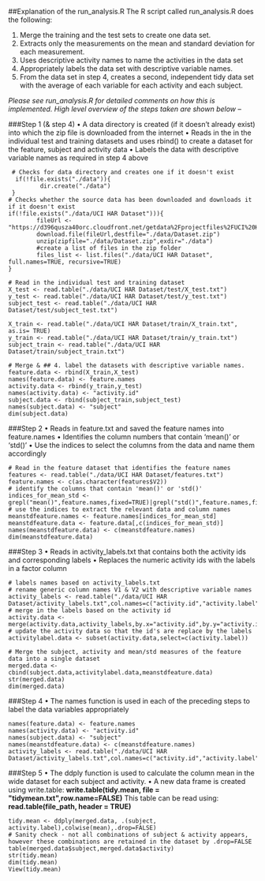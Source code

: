 ##Explanation of the run_analysis.R
The R script called run_analysis.R does the following: 
 1.  Merge the training and the test sets to create one data set.
 2.  Extracts only the measurements on the mean and standard deviation for each measurement. 
 3.  Uses descriptive activity names to name the activities in the data set
 4. Appropriately labels the data set with descriptive variable names. 
 5. From the data set in step 4, creates a second, independent tidy data set with the average of each variable for each activity and each subject.

*Please see run_analysis.R for detailed comments on how this is implemented. High level overview of the steps taken are shown below –* 

###Step 1 (& step 4)
•	A data directory is created (if it doesn’t already exist) into which the zip file is downloaded from the internet
•	Reads in the in the individual test and training datasets and uses rbind() to create a dataset for the feature, subject and activity data
•	Labels the data with descriptive variable names as required in step 4 above

```
 # Checks for data directory and creates one if it doesn't exist
  if(!file.exists("./data")){   
         dir.create("./data")   
 }                                         
# Checks whether the source data has been downloaded and downloads it if it doesn't exist
if(!file.exists("./data/UCI HAR Dataset"))){
        fileUrl <- "https://d396qusza40orc.cloudfront.net/getdata%2Fprojectfiles%2FUCI%20HAR%20Dataset.zip"
        download.file(fileUrl,destfile="./data/Dataset.zip")
        unzip(zipfile="./data/Dataset.zip",exdir="./data")
        #create a list of files in the zip folder
        files_list <- list.files("./data/UCI HAR Dataset", full.names=TRUE, recursive=TRUE)   
}

# Read in the individual test and training dataset
X_test <- read.table("./data/UCI HAR Dataset/test/X_test.txt")
y_test <- read.table("./data/UCI HAR Dataset/test/y_test.txt")
subject_test <- read.table("./data/UCI HAR Dataset/test/subject_test.txt")

X_train <- read.table("./data/UCI HAR Dataset/train/X_train.txt", as.is= TRUE)
y_train <- read.table("./data/UCI HAR Dataset/train/y_train.txt")
subject_train <- read.table("./data/UCI HAR Dataset/train/subject_train.txt")

# Merge & ## 4. label the datasets with descriptive variable names.
feature.data <- rbind(X_train,X_test)
names(feature.data) <- feature.names
activity.data <- rbind(y_train,y_test)
names(activity.data) <- "activity.id"
subject.data <- rbind(subject_train,subject_test)
names(subject.data) <- "subject"
dim(subject.data)
```

###Step 2
•	Reads in feature.txt and saved the feature names into feature.names
•	Identifies the column numbers that contain ‘mean()’ or ‘std()’ 
•	Use the indices to select the columns from the data and name them accordingly

```
# Read in the feature dataset that identifies the feature names
features <- read.table("./data/UCI HAR Dataset/features.txt")
feature.names <- c(as.character(features$V2))
# identify the columns that contain 'mean()' or 'std()'
indices_for_mean_std <- grepl("mean()",feature.names,fixed=TRUE)|grepl("std()",feature.names,fixed=TRUE)
# use the indices to extract the relevant data and column names
meanstdfeature.names <- feature.names[indices_for_mean_std]
meanstdfeature.data <- feature.data[,c(indices_for_mean_std)]
names(meanstdfeature.data) <- c(meanstdfeature.names)
dim(meanstdfeature.data) 
```

###Step 3
•	Reads in activity_labels.txt that contains both the activity ids and corresponding labels
•	Replaces the numeric activity ids with the labels in a factor column

```
# labels names based on activity_labels.txt
# rename generic column names V1 & V2 with descriptive variable names
activity_labels <- read.table("./data/UCI HAR Dataset/activity_labels.txt",col.names=c("activity.id","activity.label"))
# merge in the labels based on the activity id 
activity.data <- merge(activity.data,activity_labels,by.x="activity.id",by.y="activity.id")
# update the activity data so that the id's are replace by the labels
activitylabel.data <- subset(activity.data,select=c(activity.label))

# Merge the subject, activity and mean/std measures of the feature data into a single dataset
merged.data <- cbind(subject.data,activitylabel.data,meanstdfeature.data)
str(merged.data)
dim(merged.data)
```

###Step 4
•	The names function is used in each of the preceding steps to label the data variables appropriately

```
names(feature.data) <- feature.names
names(activity.data) <- "activity.id"
names(subject.data) <- "subject"
names(meanstdfeature.data) <- c(meanstdfeature.names)
activity_labels <- read.table("./data/UCI HAR Dataset/activity_labels.txt",col.names=c("activity.id","activity.label"))
```

###Step 5
•	The ddply function is used to calculate the column mean in the wide dataset for each subject and activity. 
•	A new data frame is created using write.table: 
**write.table(tidy.mean, file = "tidymean.txt",row.name=FALSE)**
This table can be read using:
**read.table(file_path, header = TRUE)**

```
tidy.mean <- ddply(merged.data, .(subject, activity.label),colwise(mean),.drop=FALSE)
# Sanity check - not all combinations of subject & activity appears, however these combinations are retained in the dataset by .drop=FALSE
table(merged.data$subject,merged.data$activity)
str(tidy.mean)
dim(tidy.mean)
View(tidy.mean)
```


